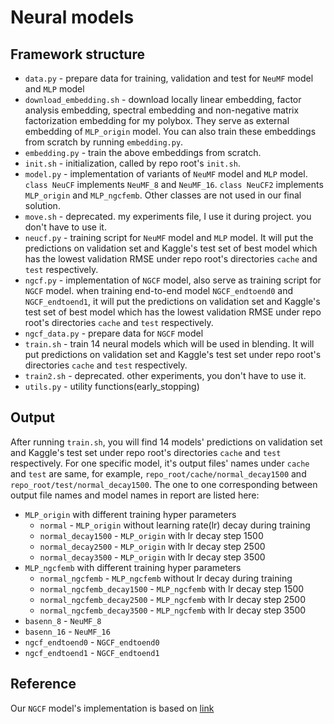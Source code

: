 # Neural models

## Framework structure
* `data.py` - prepare data for training, validation and test for `NeuMF` model and `MLP` model
* `download_embedding.sh` - download locally linear embedding, factor analysis embedding, spectral embedding and non-negative
matrix factorization embedding for my polybox. They serve as external embedding of `MLP_origin` model. You can also train
these embeddings from scratch by running `embedding.py`.
* `embedding.py` - train the above embeddings from scratch.
* `init.sh` - initialization, called by repo root's `init.sh`.
* `model.py` - implementation of variants of `NeuMF` model and `MLP` model. `class NeuCF` implements `NeuMF_8` and `NeuMF_16`.
`class NeuCF2` implements `MLP_origin` and `MLP_ngcfemb`. Other classes are not used in our final solution.
* `move.sh` - deprecated. my experiments file, I use it during project. you don't have to use it. 
* `neucf.py` - training script for `NeuMF` model and `MLP` model. It will put the predictions on validation set and Kaggle's
test set of best model which has the lowest validation RMSE under repo root's directories `cache` and `test` respectively.
* `ngcf.py` - implementation of `NGCF` model, also serve as training script for `NGCF` model. when training end-to-end model
`NGCF_endtoend0` and `NGCF_endtoend1`, it will put the predictions on validation set and Kaggle's
test set of best model which has the lowest validation RMSE under repo root's directories `cache` and `test` respectively.
* `ngcf_data.py` - prepare data for `NGCF` model
* `train.sh` - train 14 neural models which will be used in blending. It will put
predictions on validation set and Kaggle's test set under repo root's directories `cache` and `test` respectively.
* `train2.sh` - deprecated. other experiments, you don't have to use it.
* `utils.py` - utility functions(early_stopping)
## Output
After running `train.sh`, you will find 14 models' predictions on validation set and Kaggle's test set under repo root's directories
`cache` and `test` respectively. For one specific model, it's output files' names under `cache` and `test` are same, for example, `repo_root/cache/normal_decay1500` and `repo_root/test/normal_decay1500`. The one to one corresponding between output file names and model names in report are listed here:
* `MLP_origin` with different training hyper parameters 
  * `normal` - `MLP_origin` without learning rate(lr) decay during training
  * `normal_decay1500` - `MLP_origin` with lr decay step 1500
  * `normal_decay2500` - `MLP_origin` with lr decay step 2500
  * `normal_decay3500` - `MLP_origin` with lr decay step 3500
* `MLP_ngcfemb` with different training hyper parameters
  * `normal_ngcfemb` - `MLP_ngcfemb` without lr decay during training
  * `normal_ngcfemb_decay1500` - `MLP_ngcfemb` with lr decay step 1500
  * `normal_ngcfemb_decay2500` - `MLP_ngcfemb` with lr decay step 2500
  * `normal_ngcfemb_decay3500` - `MLP_ngcfemb` with lr decay step 3500
* `basenn_8` - `NeuMF_8`
* `basenn_16` - `NeuMF_16`
* `ngcf_endtoend0` - `NGCF_endtoend0`
* `ngcf_endtoend1` - `NGCF_endtoend1`
 
## Reference
Our `NGCF` model's implementation is based on [link](https://github.com/xiangwang1223/neural_graph_collaborative_filtering)

